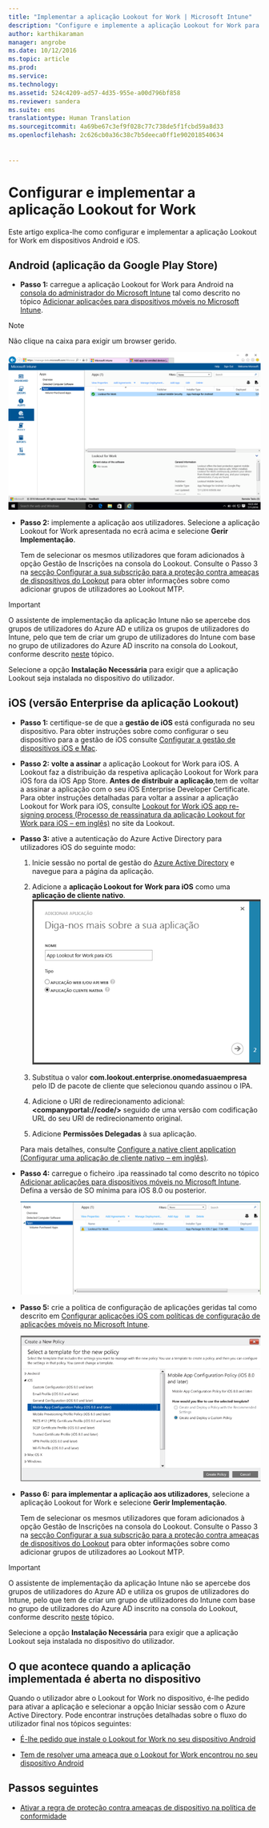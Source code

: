 ```yaml
---
title: "Implementar a aplicação Lookout for Work | Microsoft Intune"
description: "Configure e implemente a aplicação Lookout for Work para Android."
author: karthikaraman
manager: angrobe
ms.date: 10/12/2016
ms.topic: article
ms.prod: 
ms.service: 
ms.technology: 
ms.assetid: 524c4209-ad57-4d35-955e-a00d796bf858
ms.reviewer: sandera
ms.suite: ems
translationtype: Human Translation
ms.sourcegitcommit: 4a69be67c3ef9f028c77c738de5f1fcbd59a8d33
ms.openlocfilehash: 2c626cb0a36c38c7b5deeca0ff1e902018540634


---
```


# Configurar e implementar a aplicação Lookout for Work
Este artigo explica-lhe como configurar e implementar a aplicação Lookout for Work em dispositivos Android e iOS.

## Android (aplicação da Google Play Store)

* **Passo 1:**   carregue a aplicação Lookout for Work para Android na [consola do administrador do Microsoft Intune](https://manage.microsoft.com) tal como descrito no tópico [Adicionar aplicações para dispositivos móveis no Microsoft Intune](https://docs.microsoft.com/en-us/intune/deploy-use/add-apps-for-mobile-devices-in-microsoft-intune).
>[!NOTE]
> Não clique na caixa para exigir um browser gerido.

![captura de ecrã da página de aplicações da consola do administrador do Intune a mostrar as aplicações Lookout for Work na lista](../media/mtp/lookout-app-listed-intune-console.png)

* **Passo 2:** implemente a aplicação aos utilizadores. Selecione a aplicação Lookout for Work apresentada no ecrã acima e selecione **Gerir Implementação**.

  Tem de selecionar os mesmos utilizadores que foram adicionados à opção Gestão de Inscrições na consola do Lookout.  Consulte o Passo 3 na [secção Configurar a sua subscrição para a proteção contra ameaças de dispositivos do Lookout](set-up-your-subscription-with-lookout-mtp#configure-your-subscription-with-lookout-mtp) para obter informações sobre como adicionar grupos de utilizadores ao Lookout MTP.
>[!IMPORTANT]
> O assistente de implementação da aplicação Intune não se apercebe dos grupos de utilizadores do Azure AD e utiliza os grupos de utilizadores do Intune, pelo que tem de criar um grupo de utilizadores do Intune com base no grupo de utilizadores do Azure AD inscrito na consola do Lookout, conforme descrito [neste](plan-your-user-and-device-groups.md) tópico.

Selecione a opção **Instalação Necessária** para exigir que a aplicação Lookout seja instalada no dispositivo do utilizador.


## iOS (versão Enterprise da aplicação Lookout)

* **Passo 1:** certifique-se de que a **gestão de iOS** está configurada no seu dispositivo. Para obter instruções sobre como configurar o seu dispositivo para a gestão de iOS consulte [Configurar a gestão de dispositivos iOS e Mac](set-up-ios-and-mac-management-with-microsoft-intune.md).

* **Passo 2:** **volte a assinar** a aplicação Lookout for Work para iOS. A Lookout faz a distribuição da respetiva aplicação Lookout for Work para iOS fora da iOS App Store. **Antes de distribuir a aplicação**,tem de voltar a assinar a aplicação com o seu iOS Enterprise Developer Certificate. Para obter instruções detalhadas para voltar a assinar a aplicação Lookout for Work para iOS, consulte [Lookout for Work iOS app re-signing process (Processo de reassinatura da aplicação Lookout for Work para iOS – em inglês)](https://personal.support.lookout.com/hc/en-us/articles/114094038714) no site da Lookout.


* **Passo 3:** ative a autenticação do Azure Active Directory para utilizadores iOS do seguinte modo:
  1.  Inicie sessão no portal de gestão do [Azure Active Directory](https://manage.windowsazure.com) e navegue para a página da aplicação.
  2.  Adicione a **aplicação Lookout for Work para iOS** como uma **aplicação de cliente nativo**.
  ![captura de ecrã da caixa de diálogo adicionar aplicações a mostrar a opção aplicação de cliente nativo](../media/mtp/aad-add-app.png)

  3. Substitua o valor **com.lookout.enterprise.onomedasuaempresa** pelo ID de pacote de cliente que selecionou quando assinou o IPA.
  4.  Adicione o URI de redirecionamento adicional: **&lt;companyportal://code/>** seguido de uma versão com codificação URL do seu URI de redirecionamento original.
  5.  Adicione **Permissões Delegadas** à sua aplicação.

  Para mais detalhes, consulte [Configure a native client application (Configurar uma aplicação de cliente nativo – em inglês)](https://azure.microsoft.com/en-us/documentation/articles/app-service-mobile-how-to-configure-active-directory-authentication/#optional-configure-a-native-client-application).


* **Passo 4:** carregue o ficheiro .ipa reassinado tal como descrito no tópico [Adicionar aplicações para dispositivos móveis no Microsoft Intune](https://docs.microsoft.com/en-us/intune/deploy-use/add-apps-for-mobile-devices-in-microsoft-intune). Defina a versão de SO mínima para iOS 8.0 ou posterior.

  ![captura de ecrã da página de aplicações na consola de administração do Intune com a aplicação Lookout for Work apresentada na lista de aplicações](../media/mtp/ios-app-uploaded-intune.png)

* **Passo 5:** crie a política de configuração de aplicações geridas tal como descrito em [Configurar aplicações iOS com políticas de configuração de aplicações móveis no Microsoft Intune](https://docs.microsoft.com/en-us/intune/deploy-use/configure-ios-apps-with-mobile-app-configuration-policies-in-microsoft-intune).

  ![captura de ecrã do assistente criar nova política com a política de configuração de aplicações para iOS 8.0 ou posterior realçada](../media/mtp/ios-app-config.png)

* **Passo 6:** **para implementar a aplicação aos utilizadores**, selecione a aplicação Lookout for Work e selecione **Gerir Implementação**.

  Tem de selecionar os mesmos utilizadores que foram adicionados à opção Gestão de Inscrições na consola do Lookout.  Consulte o Passo 3 na [secção Configurar a sua subscrição para a proteção contra ameaças de dispositivos do Lookout](set-up-your-subscription-with-lookout-mtp#configure-your-subscription-with-lookout-mtp) para obter informações sobre como adicionar grupos de utilizadores ao Lookout MTP.
>[!IMPORTANT]
> O assistente de implementação da aplicação Intune não se apercebe dos grupos de utilizadores do Azure AD e utiliza os grupos de utilizadores do Intune, pelo que tem de criar um grupo de utilizadores do Intune com base no grupo de utilizadores do Azure AD inscrito na consola do Lookout, conforme descrito [neste](plan-your-user-and-device-groups.md) tópico.

Selecione a opção **Instalação Necessária** para exigir que a aplicação Lookout seja instalada no dispositivo do utilizador.

## O que acontece quando a aplicação implementada é aberta no dispositivo




Quando o utilizador abre o Lookout for Work no dispositivo, é-lhe pedido para ativar a aplicação e selecionar a opção Iniciar sessão com o Azure Active Directory. Pode encontrar instruções detalhadas sobre o fluxo do utilizador final nos tópicos seguintes:

* [É-lhe pedido que instale o Lookout for Work no seu dispositivo Android](http://docs.microsoft.com/intune/enduser/you-are-prompted-to-install-lookout-for-work-android)

* [Tem de resolver uma ameaça que o Lookout for Work encontrou no seu dispositivo Android](http://docs.microsoft.com/intune/enduser/you-need-to-resolve-a-threat-found-by-lookout-for-work-android)

## Passos seguintes
* [Ativar a regra de proteção contra ameaças de dispositivo na política de conformidade](enable-device-threat-protection-rule-in-compliance-policy.md)



<!--HONumber=Oct16_HO2-->



